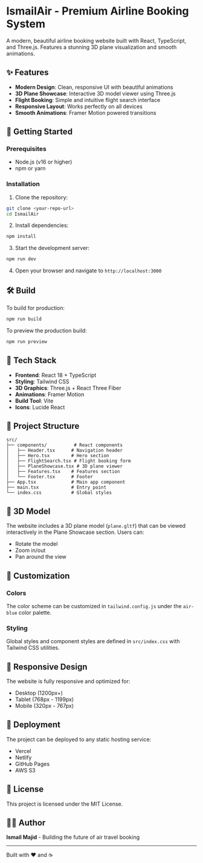 # IsmailAir - Premium Airline Booking System

A modern, beautiful airline booking website built with React, TypeScript, and Three.js. Features a stunning 3D plane visualization and smooth animations.

## ✨ Features

- **Modern Design**: Clean, responsive UI with beautiful animations
- **3D Plane Showcase**: Interactive 3D model viewer using Three.js
- **Flight Booking**: Simple and intuitive flight search interface
- **Responsive Layout**: Works perfectly on all devices
- **Smooth Animations**: Framer Motion powered transitions

## 🚀 Getting Started

### Prerequisites

- Node.js (v16 or higher)
- npm or yarn

### Installation

1. Clone the repository:
```bash
git clone <your-repo-url>
cd IsmailAir
```

2. Install dependencies:
```bash
npm install
```

3. Start the development server:
```bash
npm run dev
```

4. Open your browser and navigate to `http://localhost:3000`

## 🛠️ Build

To build for production:
```bash
npm run build
```

To preview the production build:
```bash
npm run preview
```

## 🎨 Tech Stack

- **Frontend**: React 18 + TypeScript
- **Styling**: Tailwind CSS
- **3D Graphics**: Three.js + React Three Fiber
- **Animations**: Framer Motion
- **Build Tool**: Vite
- **Icons**: Lucide React

## 📁 Project Structure

```
src/
├── components/          # React components
│   ├── Header.tsx      # Navigation header
│   ├── Hero.tsx        # Hero section
│   ├── FlightSearch.tsx # Flight booking form
│   ├── PlaneShowcase.tsx # 3D plane viewer
│   ├── Features.tsx    # Features section
│   └── Footer.tsx      # Footer
├── App.tsx             # Main app component
├── main.tsx            # Entry point
└── index.css           # Global styles
```

## 🎯 3D Model

The website includes a 3D plane model (`plane.gltf`) that can be viewed interactively in the Plane Showcase section. Users can:
- Rotate the model
- Zoom in/out
- Pan around the view

## 🎨 Customization

### Colors
The color scheme can be customized in `tailwind.config.js` under the `air-blue` color palette.

### Styling
Global styles and component styles are defined in `src/index.css` with Tailwind CSS utilities.

## 📱 Responsive Design

The website is fully responsive and optimized for:
- Desktop (1200px+)
- Tablet (768px - 1199px)
- Mobile (320px - 767px)

## 🚀 Deployment

The project can be deployed to any static hosting service:
- Vercel
- Netlify
- GitHub Pages
- AWS S3

## 📄 License

This project is licensed under the MIT License.

## 👨‍💻 Author

**Ismail Majid** - Building the future of air travel booking

---

Built with ❤️ and ☕
